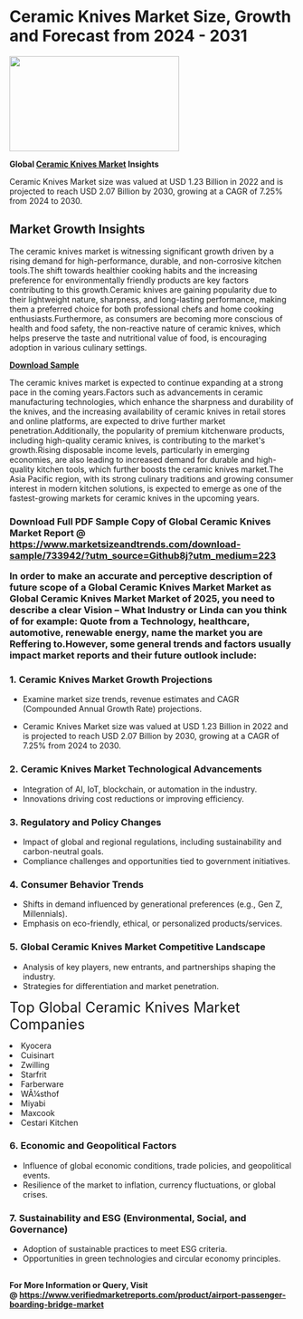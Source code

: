 <H1>Ceramic Knives Market Size, Growth and Forecast from 2024 - 2031</H1><img class="aligncenter size-medium wp-image-584254" src="https://thirdeyenews.in/wp-content/uploads/2024/09/Global-Market-Research-300x168.jpeg" alt="" width="300" height="168" /><p><strong>Global&nbsp;<a href="https://www.marketsizeandtrends.com/download-sample/733942/?utm_source=Github8j?utm_medium=223">Ceramic Knives Market</a> Insights</strong></p><p>Ceramic Knives Market size was valued at USD 1.23 Billion in 2022 and is projected to reach USD 2.07 Billion by 2030, growing at a CAGR of 7.25% from 2024 to 2030.</p><p><h2>Market Growth Insights</h2> <p>The ceramic knives market is witnessing significant growth driven by a rising demand for high-performance, durable, and non-corrosive kitchen tools.The shift towards healthier cooking habits and the increasing preference for environmentally friendly products are key factors contributing to this growth.Ceramic knives are gaining popularity due to their lightweight nature, sharpness, and long-lasting performance, making them a preferred choice for both professional chefs and home cooking enthusiasts.Furthermore, as consumers are becoming more conscious of health and food safety, the non-reactive nature of ceramic knives, which helps preserve the taste and nutritional value of food, is encouraging adoption in various culinary settings.</p> <p><strong><a href="https://www.example.com/download_sample">Download Sample</a></strong></p> <p>The ceramic knives market is expected to continue expanding at a strong pace in the coming years.Factors such as advancements in ceramic manufacturing technologies, which enhance the sharpness and durability of the knives, and the increasing availability of ceramic knives in retail stores and online platforms, are expected to drive further market penetration.Additionally, the popularity of premium kitchenware products, including high-quality ceramic knives, is contributing to the market's growth.Rising disposable income levels, particularly in emerging economies, are also leading to increased demand for durable and high-quality kitchen tools, which further boosts the ceramic knives market.The Asia Pacific region, with its strong culinary traditions and growing consumer interest in modern kitchen solutions, is expected to emerge as one of the fastest-growing markets for ceramic knives in the upcoming years.<h3></p><p><span class=""><strong>Download Full PDF Sample Copy of Global Ceramic Knives Market Report</strong> @ <a href="https://www.marketsizeandtrends.com/download-sample/733942/?utm_source=Github8j?utm_medium=223" target="_blank">https://www.marketsizeandtrends.com/download-sample/733942/?utm_source=Github8j?utm_medium=223</a></span></p><p>In order to make an accurate and perceptive description of future scope of a Global&nbsp;Ceramic Knives Market Market as Global&nbsp;Ceramic Knives Market Market of 2025, you need to describe a clear Vision &ndash; What Industry or Linda can you think of for example: Quote from a Technology, healthcare, automotive, renewable energy, name the market you are Reffering to.However, some general trends and factors usually impact market reports and their future outlook include:</p><h3>1.&nbsp;<strong>Ceramic Knives Market Growth Projections</strong></h3><ul><li>Examine market size trends, revenue estimates and CAGR (Compounded Annual Growth Rate) projections.</li><li><p>Ceramic Knives Market size was valued at USD 1.23 Billion in 2022 and is projected to reach USD 2.07 Billion by 2030, growing at a CAGR of 7.25% from 2024 to 2030.</p></li></ul><h3>2.&nbsp;<strong>Ceramic Knives Market Technological Advancements</strong></h3><ul><li>Integration of AI, IoT, blockchain, or automation in the industry.</li><li>Innovations driving cost reductions or improving efficiency.</li></ul><h3>3.&nbsp;<strong>Regulatory and Policy Changes</strong></h3><ul><li>Impact of global and regional regulations, including sustainability and carbon-neutral goals.</li><li>Compliance challenges and opportunities tied to government initiatives.</li></ul><h3>4.&nbsp;<strong>Consumer Behavior Trends</strong></h3><ul><li>Shifts in demand influenced by generational preferences (e.g., Gen Z, Millennials).</li><li>Emphasis on eco-friendly, ethical, or personalized products/services.</li></ul><h3>5.&nbsp;<strong>Global Ceramic Knives Market Competitive Landscape</strong></h3><ul><li>Analysis of key players, new entrants, and partnerships shaping the industry.</li><li>Strategies for differentiation and market penetration.</li></ul><p data-pm-slice="1 1 []"><span style="color: inherit; font-family: inherit; font-size: 25px;">Top Global Ceramic Knives Market Companies</span></p><div class="" data-test-id=""><p><li>Kyocera</li><li> Cuisinart</li><li> Zwilling</li><li> Starfrit</li><li> Farberware</li><li> WÃ¼sthof</li><li> Miyabi</li><li> Maxcook</li><li> Cestari Kitchen</li></p></div><h3>6.&nbsp;<strong>Economic and Geopolitical Factors</strong></h3><ul><li>Influence of global economic conditions, trade policies, and geopolitical events.</li><li>Resilience of the market to inflation, currency fluctuations, or global crises.</li></ul><h3>7.&nbsp;<strong>Sustainability and ESG (Environmental, Social, and Governance)</strong></h3><ul><li>Adoption of sustainable practices to meet ESG criteria.</li><li>Opportunities in green technologies and circular economy principles.</li></ul><h2><strong style="font-size: 14px;">For More Information or Query, Visit @&nbsp;</strong><a style="background-color: #ffffff; font-size: 14px;" href="https://www.marketsizeandtrends.com/report/ceramic-knives-market/" target="_blank">https://www.verifiedmarketreports.com/product/airport-passenger-boarding-bridge-market</a></h2>